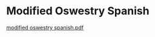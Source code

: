 # Modified Oswestry Spanish

[modified oswestry spanish.pdf](Modified%20Oswestry%20Spanish%20807d1db6d1ad4d9d9c0af1d7c9072420/modified_oswestry_spanish.pdf)
